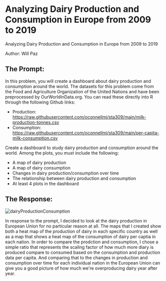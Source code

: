 # Analyzing Dairy Production and Consumption in Europe from 2009 to 2019
Analyzing Dairy Production and Consumption in Europe from 2009 to 2019

Author: Will Paz

## The Prompt:

In this problem, you will create a dashboard about dairy production and consumption around the world. The datasets for this problem come from the Food and Agriculture Organization of the United Nations and have been preprocessed by OurWorldInData.org. You can read these directly into R through the following Github links:

  * Production: https://raw.githubusercontent.com/oconnellmj/sta309/main/milk-production-tonnes.csv
  * Consumption: https://raw.githubusercontent.com/oconnellmj/sta309/main/per-capita-milk-consumption.csv

Create a dashboard to study dairy production and consumption around the world. Among the plots, you must include the following:

  * A map of dairy production
  * A map of dairy consumption
  * Changes in dairy production/consumption over time
  * The relationship between dairy production and consumption
  * At least 4 plots in the dashboard

## The Response:

![dairyProductionConsumption](https://github.com/WillPaz16/sta309_dairy_midterm2/assets/144275029/c44eaed5-bee6-457a-ac9c-0bc7421f4a1f)

In response to the prompt, I decided to look at the dairy production in European Union for no particular reason at all. The maps that I created show both a heat map of the production of dairy in each specific country as well as a map that shows a heat map of the consumption of dairy per captia in each nation. In order to compare the prodction and consumption, I chose a simple ratio that represents the scaling factor of how much more diary is produced compare to consumed based on the consumption and production data per capita. And comparing that to the changes in production and consumption over time for each individual nation in the European Union can give you a good picture of how much we're overproducing dairy year after year. 
